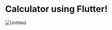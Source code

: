 # Calculator using Flutter!


![Untitled](https://user-images.githubusercontent.com/46230696/153966370-bab76a0f-b1b8-4c75-a566-d126ae23cd71.png)

